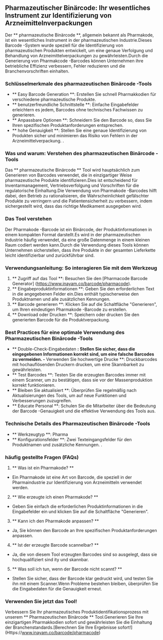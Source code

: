 ## Pharmazeutischer Binärcode: Ihr wesentliches Instrument zur Identifizierung von Arzneimittelnverpackungen

Der ** pharmazeutische Binärcode **, allgemein bekannt als Pharmakode, ist ein wesentliches Instrument in der pharmazeutischen Industrie.Dieses Barcode -System wurde speziell für die Identifizierung von pharmazeutischen Produkten entwickelt, um eine genaue Verfolgung und Behandlung von Arzneimittelverpackungen zu gewährleisten.Durch die Generierung von Pharmakcode -Barcodes können Unternehmen ihre betriebliche Effizienz verbessern, Fehler reduzieren und die Branchenvorschriften einhalten.

### Schlüsselmerkmale des pharmazeutischen Binärcode -Tools
- ** Easy Barcode Generation **: Erstellen Sie schnell Pharmakkodien für verschiedene pharmazeutische Produkte.
- ** benutzerfreundliche Schnittstelle **: Einfache Eingabefelder erleichtern es jedem, Barcodes ohne technisches Fachwissen zu generieren.
- ** Anpassbare Optionen **: Schneidern Sie den Barcode so, dass Sie Ihren spezifischen Produktanforderungen entsprechen.
- ** hohe Genauigkeit **: Stellen Sie eine genaue Identifizierung von Produkten sicher und minimieren das Risiko von Fehlern in der Arzneimittelverpackung.
.

### Was und warum: Verstehen des pharmazeutischen Binärcode -Tools

Das ** pharmazeutische Binärcode ** Tool wird hauptsächlich zum Generieren von Barcodes verwendet, die in einzigartiger Weise pharmazeutische Produkte identifizieren.Dies ist entscheidend für Inventarmanagement, Vertriebsverfolgung und Vorschriften für die regulatorische Einhaltung.Die Verwendung von Pharmakode -Barcodes hilft dabei, den Betrieb zu rationalisieren, die Wahrscheinlichkeit gefälschter Produkte zu verringern und die Patientensicherheit zu verbessern, indem sichergestellt wird, dass das richtige Medikament ausgegeben wird.

### Das Tool verstehen

Der Pharmakode -Barcode ist ein Binärcode, der Produktinformationen in einem kompakten Format darstellt.Es wird in der pharmazeutischen Industrie häufig verwendet, da eine große Datenmenge in einem kleinen Raum codiert werden kann.Durch die Verwendung dieses Tools können Unternehmen sicherstellen, dass ihre Produkte in der gesamten Lieferkette leicht identifizierbar und zurückführbar sind.

### Verwendungsanleitung: So interagieren Sie mit dem Werkzeug

1. ** Zugriff auf das Tool **: Besuchen Sie den [Pharmacode Barcode Generator] (https://www.inayam.co/barcode/pharmacode).
2. ** Eingabeproduktinformationen **: Geben Sie den erforderlichen Text in die angegebenen Felder ein.Dies enthält typischerweise den Produktnamen und alle zusätzlichen Kennungen.
3. ** Barcode generieren **: Klicken Sie auf die Schaltfläche "Generieren", um Ihren eindeutigen Pharmakode -Barcode zu erstellen.
4. ** Download oder Drucken **: Speichern oder drucken Sie den generierten Barcode für die Produktverpackung.

### Best Practices für eine optimale Verwendung des Pharmazeutischen Binärcode -Tools

- ** Double-Check-Eingabedaten **: Stellen Sie sicher, dass die eingegebenen Informationen korrekt sind, um eine falsche Barcodes zu vermeiden.
-** Verwenden Sie hochwertige Drucke **: Druckbarcodes mit hochauflösenden Druckern drucken, um eine Skannbarkeit zu gewährleisten.
- ** Test Barcodes **: Testen Sie die erzeugten Barcodes immer mit einem Scanner, um zu bestätigen, dass sie vor der Massenproduktion korrekt funktionieren.
- ** Bleiben Sie aktualisiert **: Überprüfen Sie regelmäßig nach Aktualisierungen des Tools, um auf neue Funktionen und Verbesserungen zuzugreifen.
- ** Educate Personal **: Schulen Sie die Mitarbeiter über die Bedeutung der Barcode -Genauigkeit und die effektive Verwendung des Tools aus.

### Technische Details des Pharmazeutischen Binärcode -Tools

- ** Werkzeugtyp **: Pharma
- ** Konfigurationsfelder **: Zwei Texteingangsfelder für den Produktnamen und zusätzliche Kennungen.
.

### häufig gestellte Fragen (FAQs)

1. ** Was ist ein Pharmakode? **
- Ein Pharmakode ist eine Art von Barcode, die speziell in der Pharmaindustrie zur Identifizierung von Arzneimitteln verwendet werden.

2. ** Wie erzeugte ich einen Pharmakode? **
- Geben Sie einfach die erforderlichen Produktinformationen in die Eingabefelder ein und klicken Sie auf die Schaltfläche "Generieren".

3. ** Kann ich den Pharmakode anpassen? **
- Ja, Sie können den Barcode an Ihre spezifischen Produktanforderungen anpassen.

4. ** Ist der erzeugte Barcode scannelbar? **
- Ja, die von diesem Tool erzeugten Barcodes sind so ausgelegt, dass sie hochqualifiziert sind ity und skannbar.

5. ** Was soll ich tun, wenn der Barcode nicht scannt? **
- Stellen Sie sicher, dass der Barcode klar gedruckt wird, und testen Sie ihn mit einem Scanner.Wenn Probleme bestehen bleiben, überprüfen Sie die Eingabedaten für die Genauigkeit erneut.

### Verwenden Sie jetzt das Tool!

Verbessern Sie Ihr pharmazeutisches Produktidentifikationsprozess mit unserem ** Pharmazeutischen Binärcode ** Tool.Generieren Sie Ihre einzigartigen Pharmakkodien sofort und gewährleisten Sie die Einhaltung der Branchenstandards.[Berechnen Sie Ihre Ergebnisse sofort!] (Https://www.inayam.co/barcode/pharmacode)